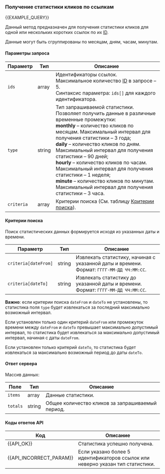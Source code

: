 ### Получение статистики кликов по ссылкам
{{EXAMPLE_QUERY}}

Данный метод предназначен для получения статистики кликов для одной или нескольких коротких ссылок по их [ID](/ru/help/api-docs/other#glossary-id).

Данные могут быть сгруппированы по месяцам, дням, часам, минутам.

#### Параметры запроса

 Параметр          | Тип     | Описание
-------------------|---------|-------------
`ids`              | array   | Идентификаторы ссылок.<br>Максимальное количество [ID](/ru/help/api-docs/other#glossary-id) в запросе – 5.<br>Синтаксис параметра: `ids[]` для каждого идентификатора.
`type`             | string  | Тип запрашиваемой статистики.<br>Позволяет получить данные в различные временные промежутки:<br>**monthly** – количество кликов по месяцам. Максимальный интервал для получения статистики – 3 года;<br>**daily** – количество кликов по дням. Максимальный интервал для получения статистики – 90 дней;<br>**hourly** – количество кликов по часам. Максимальный интервал для получения статистики – 1 неделя;<br>**minute** – количество кликов по минутам. Максимальный интервал для получения статистики – 3 часа.
`criteria`         | array   | Критерии поиска (См. таблицу [Критерии поиска](#get-stats-criteria)).

#### <span data-anchor="get-stats-criteria">Критерии поиска</span>

Поиск статистических данных формируется исходя из указанных даты и времени.

 Параметр            | Тип     | Описание
---------------------|---------|-------------
`criteria[dateFrom]` | string  | Извлекать статистику, начиная с указанной даты и времени.<br>Формат: `ГГГГ-ММ-ДД ЧЧ:ММ:СС`.
`criteria[dateTo]`   | string  | Извлекать статистику до указанной даты и времени.<br>Формат: `ГГГГ-ММ-ДД ЧЧ:ММ:СС`.

**Важно**: если критерии поиска `dateFrom` и `dateTo` не установлены, то статистика поля `type` будет извлекаться за последний максимально возможный интервал.

Если установлен только один критерий `dateFrom` или промежуток времени между `dateFrom` и `dateTo` превышает максимально допустимый интервал, то статистика будет извлекаться за максимально допустимый интервал, начиная с даты `dateFrom`. 

Если установлен только критерий `dateTo`, то статистика будет извлекаться за максимально возможный период до даты `dateTo`.

#### Ответ сервера
Массив данных:

Поле               | Тип     | Описание
-------------------|---------|-------------
`items`            | array   | Данные статистики.
`totals`           | string  | Общее количество кликов за запрашиваемый период.


#### Коды ответов API

Код | Описание
----|----
{{API_OK}}  | Статистика успешно получена.
{{API_INCORRECT_PARAM}}  | Если указано более 5 идентификаторов ссылок или неверно указан тип статистики.
